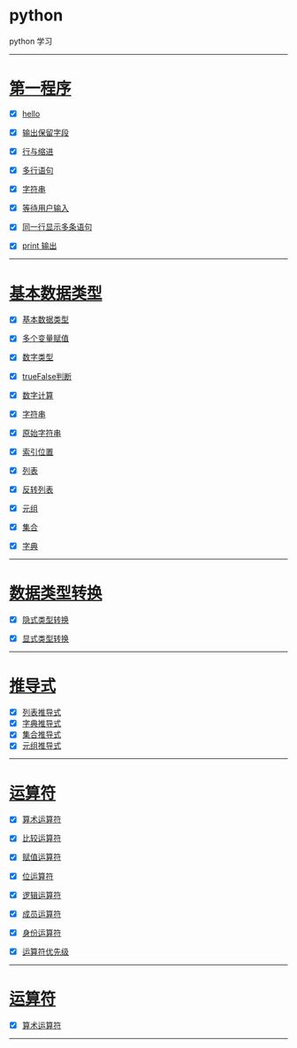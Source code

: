 # python

python 学习

------------------------


# [第一程序](first)

- [x] [hello](first/base/printTest/PrintTest.py)
- [x] [输出保留字段](first/key/word/KeyWordTest.py)
- [x] [行与缩进](first/line/LineTest.py)
- [x] [多行语句](first/numLine/NumLineTest.py)
- [x] [字符串](first/string/StringTest.py)
- [x] [等待用户输入](first/input/InputTest.py)
- [x] [同一行显示多条语句](first/lineToLine/LineToLineTest.py)
- [x] [print 输出](first/print/printTest.py)


---------------------------


# [基本数据类型](type)

- [x] [基本数据类型](type/dataType/DataTypeTest.py)
- [x] [多个变量赋值](type/manyEnv/ManyEnvTest.py)
- [x] [数字类型](type/numberType/numberTypeTest.py)
- [x] [trueFalse判断](type/trueFalse/trueFalseTest.py)
- [x] [数字计算](type/numCompute/numComputeTest.py)
- [x] [字符串](type/string/stringTest.py)
- [x] [原始字符串](type/Rstring/RstringTest.py)
- [x] [索引位置](type/stringIndex/stringIndexTest.py)
- [x] [列表](type/list/listTest.py)
- [x] [反转列表](type/reverseList/reverseTest.py)
- [x] [元组](type/tuple/tupleTest.py)
- [x] [集合](type/set/setTest.py)
- [x] [字典](type/dictionary/dictionaryTest.py)


---------------------------


# [数据类型转换](typeChange)

- [x] [隐式类型转换](typeChange/hideChange/hideChangeTest.py)
- [x] [显式类型转换](typeChange/showChange/showChangeTest.py)


---------------------------

# [推导式](derivation)

- [x] [列表推导式](derivation/listDerivation/listDerivationTest.py)
- [x] [字典推导式](derivation/dictDerivation/dictDerivationTest.py)
- [x] [集合推导式](derivation/setDerivation/setDerivationTest.py)
- [x] [元组推导式](derivation/tupleDerivation/tupleDerivationTest.py)

---------------------------

# [运算符](operation)

- [x] [算术运算符](operation/computeOper/computeOperTest.py)
- [x] [比较运算符](operation/compareOper/compareOperTest.py)
- [x] [赋值运算符](operation/assignOper/assignOperTest.py)
- [x] [位运算符](operation/positionOper/positionOperTest.py)
- [x] [逻辑运算符](operation/logicOper/logicOperTest.py)
- [x] [成员运算符](operation/memberOper/memberOperTest.py)
- [x] [身份运算符](operation/idOper/idOperTest.py)
- [x] [运算符优先级](operation/firstOper/firstOperTest.py)


---------------------------


# [运算符](operation)

- [x] [算术运算符](operation/computeOper/computeOperTest.py)

---------------------------



